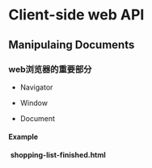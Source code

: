 # Client-side web API

## Manipulaing Documents

### web浏览器的重要部分

* Navigator

* Window

* Document

#### Example

​	**shopping-list-finished.html**

